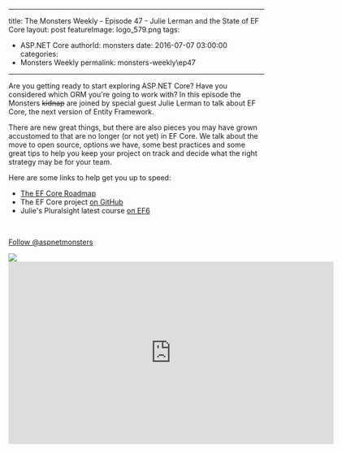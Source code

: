 
---
title: The Monsters Weekly - Episode 47 -  Julie Lerman and the State of EF Core
layout: post
featureImage: logo_579.png
tags: 
  - ASP.NET Core
authorId: monsters
date: 2016-07-07 03:00:00
categories:
  - Monsters Weekly
permalink: monsters-weekly\ep47
---

<p>Are you getting ready to start exploring ASP.NET Core? Have you considered which ORM you're going to work with? In this episode the Monsters <del>kidnap</del> are joined by special guest Julie Lerman to talk about EF Core, the next version of Entity Framework.</p><p>There are new great things, but there are also pieces you may have grown accustomed to that are no longer (or not yet) in EF Core. We talk about the move to open source, options we have, some best practices and some great tips to help you keep your project on track and decide what the right strategy may be for your team.</p><p>Here are some links to help get you up to speed:</p><ul><li><a href="http://bit.ly/efcoreroadmap" target="_blank">The EF Core Roadmap</a></li><li>The EF Core project <a href="https://github.com/aspnet/EntityFramework">on GitHub</a></li><li>Julie's Pluralsight latest course <a href="https://www.pluralsight.com/courses/entity-framework-6-getting-started" target="_blank">on EF6</a></li></ul><p>&nbsp;</p><p><a class="twitter-follow-button" href="https://twitter.com/aspnetmonsters">Follow @aspnetmonsters</a></p> <img src="http://m.webtrends.com/dcs1wotjh10000w0irc493s0e_6x1g/njs.gif?dcssip=channel9.msdn.com&dcsuri=https://s.ch9.ms/Series/aspnetmonsters/feed&WT.dl=0&WT.entryid=Entry:RSSView:c34ae55d83c94e3cb959a63c0149b79d">

<!--more-->
<iframe src='https://channel9.msdn.com/Series/aspnetmonsters/ASPNET-Monsters-Episode-47-Julie-Lerman-and-the-State-of-EF-Core/player' width='640' height='360' allowFullScreen frameBorder='0'></iframe>
